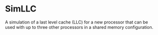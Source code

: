 # SimLLC
A simulation of a last level cache (LLC) for a new processor that can be used with up to three other processors in a shared memory configuration.

